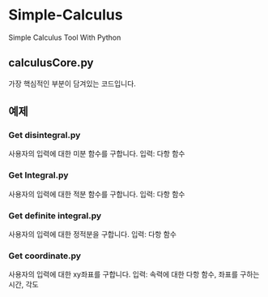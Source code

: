 # Simple-Calculus
Simple Calculus Tool With Python

## calculusCore.py
가장 핵심적인 부분이 담겨있는 코드입니다.

## 예제
### Get disintegral.py
사용자의 입력에 대한 미분 함수를 구합니다.
입력: 다항 함수

### Get Integral.py
사용자의 입력에 대한 적분 함수를 구합니다.
입력: 다항 함수

### Get definite integral.py
사용자의 입력에 대한 정적분을 구합니다.
입력: 다항 함수

### Get coordinate.py
사용자의 입력에 대한 xy좌표를 구합니다.
입력: 속력에 대한 다항 함수, 좌표를 구하는 시간, 각도
